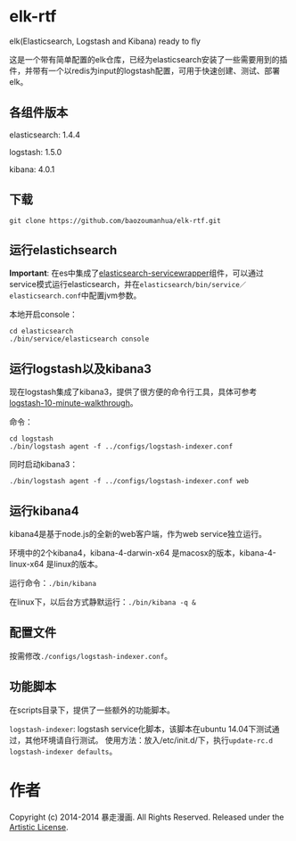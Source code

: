 elk-rtf
=======

elk(Elasticsearch, Logstash and Kibana) ready to fly

这是一个带有简单配置的elk仓库，已经为elasticsearch安装了一些需要用到的插件，并带有一个以redis为input的logstash配置，可用于快速创建、测试、部署elk。


各组件版本
--------
elasticsearch: 1.4.4

logstash: 1.5.0

kibana: 4.0.1

下载
---
	git clone https://github.com/baozoumanhua/elk-rtf.git


运行elastichsearch
-----------------
**Important**: 在es中集成了[elasticsearch-servicewrapper](https://github.com/elasticsearch/elasticsearch-servicewrapper)组件，可以通过service模式运行elasticsearch，并在`elasticsearch/bin/service／elasticsearch.conf`中配置jvm参数。

本地开启console：

	cd elasticsearch
	./bin/service/elasticsearch console

运行logstash以及kibana3
----------------------
现在logstash集成了kibana3，提供了很方便的命令行工具，具体可参考[logstash-10-minute-walkthrough](http://logstash.net/docs/1.4.2/tutorials/10-minute-walkthrough/)。

命令：

	cd logstash
	./bin/logstash agent -f ../configs/logstash-indexer.conf
	
同时启动kibana3：
	
	./bin/logstash agent -f ../configs/logstash-indexer.conf web
	
运行kibana4
--------------
kibana4是基于node.js的全新的web客户端，作为web service独立运行。

环境中的2个kibana4，kibana-4-darwin-x64 是macosx的版本，kibana-4-linux-x64 是linux的版本。

运行命令：`./bin/kibana`

在linux下，以后台方式静默运行：`./bin/kibana -q &`

配置文件
------
按需修改`./configs/logstash-indexer.conf`。

功能脚本
-------
在scripts目录下，提供了一些额外的功能脚本。

`logstash-indexer`: logstash service化脚本，该脚本在ubuntu 14.04下测试通过，其他环境请自行测试。
使用方法：放入/etc/init.d/下，执行`update-rc.d logstash-indexer defaults`。

作者
====
Copyright (c) 2014-2014 暴走漫画.  All Rights Reserved.
Released under the [Artistic License](http://www.opensource.org/licenses/artistic-license-2.0.php).
